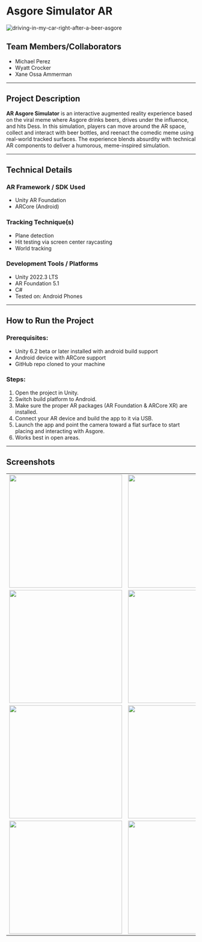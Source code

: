 # Asgore Simulator AR

![driving-in-my-car-right-after-a-beer-asgore](https://github.com/user-attachments/assets/988d815a-f8c6-45b6-9eab-da395762a744)

## Team Members/Collaborators

* Michael Perez
* Wyatt Crocker
* Xane Ossa Ammerman

---

## Project Description

**AR Asgore Simulator** is an interactive augmented reality experience based on the viral meme where Asgore drinks beers, drives under the influence, and hits Dess. In this simulation, players can move around the AR space, collect and interact with beer bottles, and reenact the comedic meme using real-world tracked surfaces. The experience blends absurdity with technical AR components to deliver a humorous, meme-inspired simulation.

---

## Technical Details

### AR Framework / SDK Used

* Unity AR Foundation
* ARCore (Android)

### Tracking Technique(s)

* Plane detection
* Hit testing via screen center raycasting
* World tracking

### Development Tools / Platforms

* Unity 2022.3 LTS
* AR Foundation 5.1
* C#
* Tested on: Android Phones

---

## How to Run the Project

### Prerequisites:

* Unity 6.2 beta or later installed with android build support
* Android device with ARCore support
* GitHub repo cloned to your machine

### Steps:

1. Open the project in Unity.
2. Switch build platform to Android.
3. Make sure the proper AR packages (AR Foundation & ARCore XR) are installed.
4. Connect your AR device and build the app to it via USB.
5. Launch the app and point the camera toward a flat surface to start placing and interacting with Asgore.
6. Works best in open areas.

---

## Screenshots

<table>
  <tr>
    <td><img src="https://github.com/user-attachments/assets/1e33204d-8fef-4719-acd3-f2c8bd959ffd" width="300"/></td>
    <td><img src="https://github.com/user-attachments/assets/4ec7f8f4-be46-42e7-beaf-8489977671bb" width="300"/></td>
  </tr>
  <tr>
    <td><img src="https://github.com/user-attachments/assets/a86276ec-7aba-41c9-8230-8f3de7a58ae1" width="300"/></td>
    <td><img src="https://github.com/user-attachments/assets/6cda4766-accb-43c5-9380-ef97c204eb1f" width="300"/></td>
  </tr>
  <tr>
    <td><img src="https://github.com/user-attachments/assets/6168d650-bde4-4a3d-92e2-6ff7559e45b6" width="300"/></td>
    <td><img src="https://github.com/user-attachments/assets/7cf42798-6d89-443e-9bbd-a1916f930fde" width="300"/></td>
  </tr>
  <tr>
    <td><img src="https://github.com/user-attachments/assets/cef486d6-a09f-46c1-89b8-091cf671987c" width="300"/></td>
    <td><img src="https://github.com/user-attachments/assets/7d8fa65e-745c-4ec3-9e1c-34f1648b43af" width="300"/></td>
  </tr>
</table>
